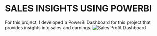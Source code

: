 
# SALES INSIGHTS USING POWERBI

For this project, I developed a PowerBi Dashboard for this project that provides insights into sales and earnings.
![Sales   Profit Dashboard](https://user-images.githubusercontent.com/71639295/175973379-d60c1b51-a27d-461a-80a2-cdb45667932d.jpg)
